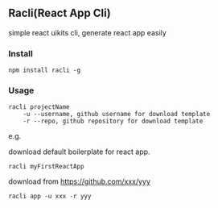 ## Racli(React App Cli)

simple react uikits cli, generate react app easily

### Install

```
npm install racli -g
```

### Usage

```
racli projectName
    -u --username, github username for download template
    -r --repo, github repository for download template
```

e.g.

download default boilerplate for react app.

```
racli myFirstReactApp
```

download from https://github.com/xxx/yyy

```
racli app -u xxx -r yyy
```

